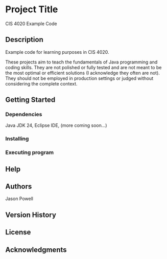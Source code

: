 # Project Title

CIS 4020 Example Code

## Description

Example code for learning purposes in CIS 4020.

These projects aim to teach the fundamentals of Java programming and coding skills. They are not polished or fully tested and are not meant to be the most optimal or efficient solutions (I acknowledge they often are not). They should not be employed in production settings or judged without considering the complete context.

## Getting Started

### Dependencies

Java JDK 24, Eclipse IDE, (more coming soon...)

### Installing

### Executing program

## Help

## Authors

Jason Powell

## Version History

## License

## Acknowledgments
